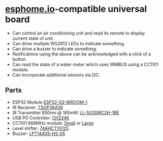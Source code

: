 # [esphome.io](https://esphome.io)-compatible universal board

* Can control an air conditioning unit and read its remote to display current state of unit.
* Can drive multiple WS2812 LEDs to indicate something.
* Can drive a buzzer to indicate something.
* Notifications using the above can be acknowledged with a click of a button.
* Can read the state of a water meter which uses WMBUS using a CC1101 module.
* Can incorporate additional sensors via I2C.

## Parts

* ESP32 Module [ESP32-S3-WROOM-1](https://www.espressif.com/sites/default/files/documentation/esp32-s3-wroom-1_wroom-1u_datasheet_en.pdf)
* IR Receiver: [TSOP38438](https://www.vishay.com/docs/82491/tsop382.pdf)
* IR Transmitter 850nm @ 165mW: [LL-503SIRC2H-1BE](https://www.tme.eu/Document/bbc76b3f66c79fcebc4b2a3071fa53b8/LL-503SIRC2H-1BE.pdf)
* USB PD Controller: [CH224K](https://www.laskakit.cz/user/related_files/ch224ds1.pdf)
* CC1101 868MHz module: [Small](https://ae01.alicdn.com/kf/H425240e05325482f9e129bee543d8c9eR.jpg) or [Large](https://ae01.alicdn.com/kf/S28ad7d5c77624d52bd05b87e7f74fee7y.jpg)
* Level shifter: [74AHCT1G125](https://www.ti.com/lit/ds/symlink/sn74ahct1g125.pdf)
* Buzzer: [LPT1440S-HS-05](https://www.tme.eu/Document/ccb72bb5ba4b269fcfcf63562faa0900/LPT1440S-HS-05-4.0-12-R.pdf)
